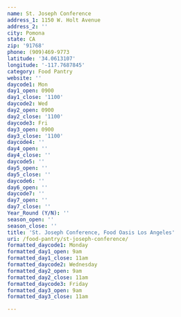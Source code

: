 ```yaml
---
name: St. Joseph Conference
address_1: 1150 W. Holt Avenue
address_2: ''
city: Pomona
state: CA
zip: '91768'
phone: (909)469-9773
latitude: '34.0613107'
longitude: '-117.7687845'
category: Food Pantry
website: ''
daycode1: Mon
day1_open: 0900
day1_close: '1100'
daycode2: Wed
day2_open: 0900
day2_close: '1100'
daycode3: Fri
day3_open: 0900
day3_close: '1100'
daycode4: ''
day4_open: ''
day4_close: ''
daycode5: ''
day5_open: ''
day5_close: ''
daycode6: ''
day6_open: ''
daycode7: ''
day7_open: ''
day7_close: ''
Year_Round (Y/N): ''
season_open: ''
season_close: ''
title: 'St. Joseph Conference, Food Oasis Los Angeles'
uri: /food-pantry/st-joseph-conference/
formatted_daycode1: Monday
formatted_day1_open: 9am
formatted_day1_close: 11am
formatted_daycode2: Wednesday
formatted_day2_open: 9am
formatted_day2_close: 11am
formatted_daycode3: Friday
formatted_day3_open: 9am
formatted_day3_close: 11am

---
```

